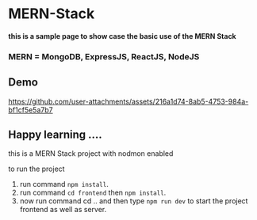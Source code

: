 # MERN-Stack

<h4>this is a sample page to show case the basic use of the MERN Stack</h4>
<h3>MERN = MongoDB, ExpressJS, ReactJS, NodeJS</h3>

## Demo


https://github.com/user-attachments/assets/216a1d74-8ab5-4753-984a-bf1cf5e5a7b7



<h2>Happy learning ....</h2>

this is a MERN Stack project with nodmon enabled 

to run the project 
1. run command `npm install`.
2. run command `cd frontend` then `npm install`.
3. now run command cd .. and then type `npm run dev` to start the project frontend as well as server.


